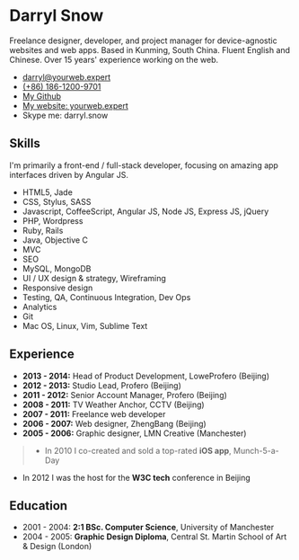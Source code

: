 # Darryl Snow

Freelance designer, developer, and project manager for device-agnostic websites and web apps. Based in Kunming, South China. Fluent English and Chinese. Over 15 years' experience working on the web.

* [darryl@yourweb.expert](mailto:darryl@yourweb.expert "email me")
* [(+86) 186-1200-9701](tel:+8618612009701 "call me")
* [My Github](http://github.com/darryl-snow "check my github profile")
* [My website: yourweb.expert](https://yourweb.expert)
* Skype me: darryl.snow

## Skills

I'm primarily a front-end / full-stack developer, focusing on amazing app interfaces driven by Angular JS.

* HTML5, Jade
* CSS, Stylus, SASS
* Javascript, CoffeeScript, Angular JS, Node JS, Express JS, jQuery
* PHP, Wordpress
* Ruby, Rails
* Java, Objective C
* MVC
* SEO
* MySQL, MongoDB
* UI / UX design & strategy, Wireframing
* Responsive design
* Testing, QA, Continuous Integration, Dev Ops
* Analytics
* Git
* Mac OS, Linux, Vim, Sublime Text

## Experience

* **2013 - 2014:**  Head of Product Development, LoweProfero (Beijing)
* **2012 - 2013:**  Studio Lead, Profero (Beijing)
* **2011 - 2012:**  Senior Account Manager, Profero (Beijing)
* **2008 - 2011:**  TV Weather Anchor, CCTV (Beijing)
* **2007 - 2011:**  Freelance web developer
* **2006 - 2007:**  Web designer, ZhengBang (Beijing)
* **2005 - 2006:**  Graphic designer, LMN Creative (Manchester)

> * In 2010 I co-created and sold a top-rated **iOS app**, Munch-5-a-Day
* In 2012 I was the host for the **W3C tech** conference in Beijing

## Education

* 2001 - 2004: **2:1 BSc. Computer Science**, University of Manchester
* 2004 - 2005: **Graphic Design Diploma**, Central St. Martin School of Art & Design (London)